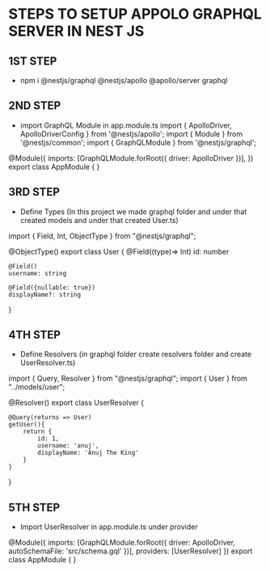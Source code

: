 # STEPS TO SETUP APPOLO GRAPHQL SERVER IN NEST JS

## 1ST STEP
- npm i @nestjs/graphql @nestjs/apollo @apollo/server graphql

## 2ND STEP
- import GraphQL Module in app.module.ts
import { ApolloDriver, ApolloDriverConfig } from '@nestjs/apollo';
import { Module } from '@nestjs/common';
import { GraphQLModule } from '@nestjs/graphql';

@Module({
  imports: [GraphQLModule.forRoot<ApolloDriverConfig>({
    driver: ApolloDriver 
  })],
})
export class AppModule { }

## 3RD STEP
- Define Types (In this project we made graphql folder and under that created models and under that created User.ts)

import { Field, Int, ObjectType } from "@nestjs/graphql";

@ObjectType()
export class User {
    @Field((type)=> Int)
    id: number

    @Field()
    username: string

    @Field({nullable: true})
    displayName?: string
}

## 4TH STEP
- Define Resolvers (in graphql folder create resolvers folder and create UserResolver.ts)

import { Query, Resolver } from "@nestjs/graphql";
import { User } from "../models/user";

@Resolver()
export class UserResolver {
    
    @Query(returns => User)
    getUser(){
        return {
            id: 1,
            username: 'anuj',
            displayName: 'Anuj The King'
        }
    }
}

## 5TH STEP
- Import UserResolver in app.module.ts under provider

@Module({
  imports: [GraphQLModule.forRoot<ApolloDriverConfig>({
    driver: ApolloDriver,
    autoSchemaFile: 'src/schema.gql'
  })],
  providers: [UserResolver]
})
export class AppModule { }

